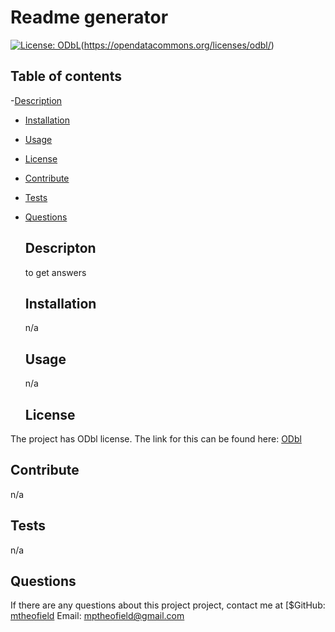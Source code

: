# Readme generator 
  [![License: ODbL](https://img.shields.io/badge/License-ODbL-brightgreen.svg)](https://opendatacommons.org/licenses/odbl/)(https://opendatacommons.org/licenses/odbl/)

  ## Table of contents
-[Description](#description)
- [Installation](#installation)
- [Usage](#usage)
- [License](#license)
- [Contribute](#contribute)
- [Tests](#tests)
- [Questions](#questions)

  ## Descripton
  to get answers
  
  ## Installation
  n/a

  ## Usage 
  n/a
  ## License
The project has ODbl license. The link for this can be found here: [ODbl](https://opendatacommons.org/licenses/odbl/)

  ## Contribute 
  n/a
  
  ## Tests
  n/a

  ## Questions

  If there are any questions about this project project, contact me at
  [$GitHub: [mtheofield](https://github.com/mtheofield)
  Email: [mptheofield@gmail.com](mailto:mptheofield@gmail.com)
  